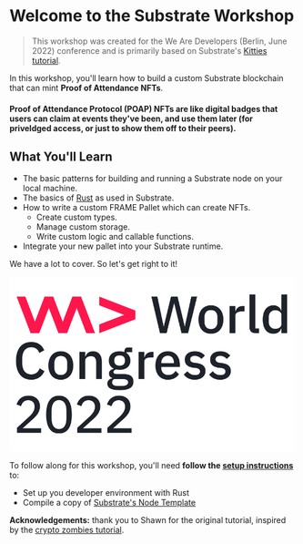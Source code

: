 
# Welcome to the Substrate Workshop

> This workshop was created for the We Are Developers (Berlin, June 2022) conference and is primarily based on Substrate's [Kitties tutorial](https://docs.substrate.io/tutorials/v3/kitties/pt1/).

In this workshop, you'll learn how to build a custom Substrate blockchain that can mint **Proof of Attendance NFTs**.

#### Proof of Attendance Protocol (POAP) NFTs are like digital badges that users can claim at events they've been, and use them later (for priveldged access, or just to show them off to their peers).

## What You'll Learn

* The basic patterns for building and running a Substrate node on your local machine.
* The basics of [Rust](https://www.rust-lang.org/) as used in Substrate.
* How to write a custom FRAME Pallet which can create NFTs.
	* Create custom types.
	* Manage custom storage.
	* Write custom logic and callable functions.
* Integrate your new pallet into your Substrate runtime.

We have a lot to cover.
So let's get right to it!

<!-- slide:break -->

<img src="assets/wadwc2022-logo.png" alt="qr-code" width="500"/>

To follow along for this workshop, you'll need **follow the [setup instructions](https://docs.substrate.io/tutorials/v3/create-your-first-substrate-chain/#install-required-packages)** to:

- Set up you developer environment with Rust
- Compile a copy of [Substrate's Node Template](https://github.com/substrate-developer-hub/substrate-node-template)

**Acknowledgements:** thank you to Shawn for the original tutorial, inspired by the [crypto zombies tutorial](https://cryptozombies.io/en/lesson/1/chapter/1).
